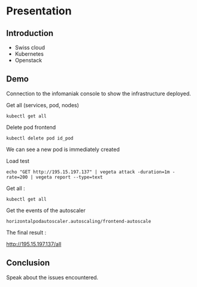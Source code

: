 # Presentation

## Introduction

- Swiss cloud
- Kubernetes
- Openstack

## Demo

Connection to the infomaniak console to show the infrastructure deployed.

Get all (services, pod, nodes)

```shell
kubectl get all
```
Delete pod frontend

```shell
kubectl delete pod id_pod
```
We can see a new pod is immediately created

Load test

```shell
echo "GET http://195.15.197.137" | vegeta attack -duration=1m -rate=200 | vegeta report --type=text
```
Get all :

```shell
kubectl get all
```

Get the events of the autoscaler

```shell
horizontalpodautoscaler.autoscaling/frontend-autoscale 
```

The final result :

http://195.15.197.137/all

## Conclusion

Speak about the issues encountered.

